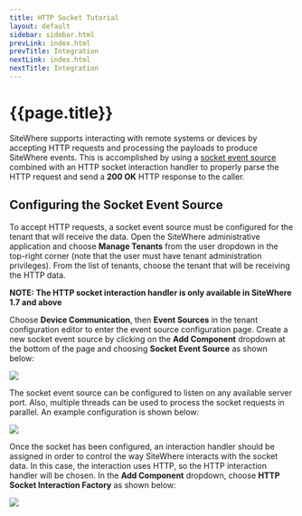 ```yaml
---
title: HTTP Socket Tutorial
layout: default
sidebar: sidebar.html
prevLink: index.html
prevTitle: Integration
nextLink: index.html
nextTitle: Integration
---
```


# {{page.title}}
SiteWhere supports interacting with remote systems or devices by accepting HTTP requests
and processing the payloads to produce SiteWhere events. This is accomplished by using
a [socket event source](http://documentation.sitewhere.org/userguide/tenant/device-communication.html#socket-event-source)
combined with an HTTP socket interaction handler to properly parse the HTTP request and
send a **200 OK** HTTP response to the caller.

## Configuring the Socket Event Source
To accept HTTP requests, a socket event source must be configured for the tenant that
will receive the data. Open the SiteWhere administrative application and choose
**Manage Tenants** from the user dropdown in the top-right corner (note that the 
user must have tenant administration privileges). From the list of tenants, choose the
tenant that will be receiving the HTTP data.

**NOTE: The HTTP socket interaction handler is only available in SiteWhere 1.7 and above**

Choose **Device Communication**, then **Event Sources** in the tenant configuration editor
to enter the event source configuration page. Create a new socket event source by clicking
on the **Add Component** dropdown at the bottom of the page and choosing **Socket Event Source**
as shown below:

<a href="{{ site.url }}/images/tutorials/socket/http/eventsource1.png" data-lightbox="architecture" title="Socket Event Source">
	<img src="{{ site.url }}/images/tutorials/socket/http/eventsource1.png"/>
</a>

The socket event source can be configured to listen on any available server port. Also, multiple
threads can be used to process the socket requests in parallel. An example configuration is shown below:

<a href="{{ site.url }}/images/tutorials/socket/http/socket-config.png" data-lightbox="architecture" title="Socket Configuration">
	<img src="{{ site.url }}/images/tutorials/socket/http/socket-config.png"/>
</a>

Once the socket has been configured, an interaction handler should be assigned in order to control
the way SiteWhere interacts with the socket data. In this case, the interaction uses HTTP, so the
HTTP interaction handler will be chosen. In the **Add Component** dropdown, choose 
**HTTP Socket Interaction Factory** as shown below:

<a href="{{ site.url }}/images/tutorials/socket/http/http-config.png" data-lightbox="architecture" title="HTTP Configuration">
	<img src="{{ site.url }}/images/tutorials/socket/http/http-config.png"/>
</a>

